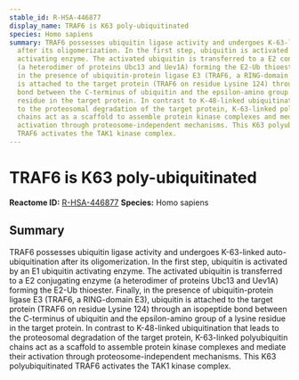 ```yaml
---
stable_id: R-HSA-446877
display_name: TRAF6 is K63 poly-ubiquitinated
species: Homo sapiens
summary: TRAF6 possesses ubiquitin ligase activity and undergoes K-63-linked auto-ubiquitination
  after its oligomerization. In the first step, ubiquitin is activated by an E1 ubiquitin
  activating enzyme. The activated ubiquitin is transferred to a E2 conjugating enzyme
  (a heterodimer of proteins Ubc13 and Uev1A) forming the E2-Ub thioester. Finally,
  in the presence of ubiquitin-protein ligase E3 (TRAF6, a RING-domain E3), ubiquitin
  is attached to the target protein (TRAF6 on residue Lysine 124) through an isopeptide
  bond between the C-terminus of ubiquitin and the epsilon-amino group of a lysine
  residue in the target protein. In contrast to K-48-linked ubiquitination that leads
  to the proteosomal degradation of the target protein, K-63-linked polyubiquitin
  chains act as a scaffold to assemble protein kinase complexes and mediate their
  activation through proteosome-independent mechanisms. This K63 polyubiquitinated
  TRAF6 activates the TAK1 kinase complex.
---
```


# TRAF6 is K63 poly-ubiquitinated
**Reactome ID:** [R-HSA-446877](https://reactome.org/content/detail/R-HSA-446877)
**Species:** Homo sapiens

## Summary

TRAF6 possesses ubiquitin ligase activity and undergoes K-63-linked auto-ubiquitination after its oligomerization. In the first step, ubiquitin is activated by an E1 ubiquitin activating enzyme. The activated ubiquitin is transferred to a E2 conjugating enzyme (a heterodimer of proteins Ubc13 and Uev1A) forming the E2-Ub thioester. Finally, in the presence of ubiquitin-protein ligase E3 (TRAF6, a RING-domain E3), ubiquitin is attached to the target protein (TRAF6 on residue Lysine 124) through an isopeptide bond between the C-terminus of ubiquitin and the epsilon-amino group of a lysine residue in the target protein. In contrast to K-48-linked ubiquitination that leads to the proteosomal degradation of the target protein, K-63-linked polyubiquitin chains act as a scaffold to assemble protein kinase complexes and mediate their activation through proteosome-independent mechanisms. This K63 polyubiquitinated TRAF6 activates the TAK1 kinase complex.
